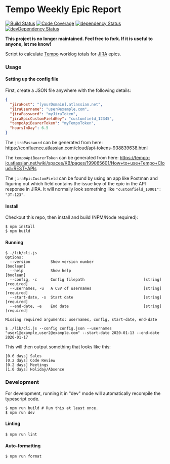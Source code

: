 # Tempo Weekly Epic Report

[![Build Status](https://github.com/leifgehrmann/tempo-epic-report/workflows/Tests/badge.svg?branch=master)](https://github.com/leifgehrmann/tempo-epic-report/actions)
[![Code Coverage](https://codecov.io/gh/leifgehrmann/tempo-epic-report/branch/master/graph/badge.svg)](https://codecov.io/gh/leifgehrmann/tempo-epic-report)
[![dependency Status](https://david-dm.org/leifgehrmann/tempo-epic-report/status.svg)](https://david-dm.org/leifgehrmann/tempo-epic-report)
[![devDependency Status](https://david-dm.org/leifgehrmann/tempo-epic-report/dev-status.svg)](https://david-dm.org/leifgehrmann/tempo-epic-report?type=dev)

**This project is no longer maintained. Feel free to fork. If it is useful to anyone, let me know!**

Script to calculate [Tempo] worklog totals for [JIRA] epics.

[Tempo]: https://www.tempo.io
[JIRA]: https://www.atlassian.com/software/jira 

### Usage

#### Setting up the config file

First, create a JSON file anywhere with the following details:

```json
{
  "jiraHost": "[yourDomain].atlassian.net",
  "jiraUsername": "user@example.com",
  "jiraPassword": "myJiraToken",
  "jiraEpicCustomFieldKey": "customfield_12345",
  "tempoApiBearerToken": "myTempoToken", 
  "hoursInDay": 6.5
}
```

The `jiraPassword` can be generated from here: https://confluence.atlassian.com/cloud/api-tokens-938839638.html

The `tempoApiBearerToken` can be generated from here: https://tempo-io.atlassian.net/wiki/spaces/KB/pages/199065601/How+to+use+Tempo+Cloud+REST+APIs

The `jiraEpicCustomField` can be found by using an app like Postman and figuring out which field contains the issue key of the epic in the API response in JIRA.
It will normally look something like `"customfield_10001": "JT-123"`. 

#### Install

Checkout this repo, then install and build (NPM/Node required):

```shell script
$ npm install
$ npm build
```

#### Running

```shell script
$ ./lib/cli.js
Options:
  --version         Show version number                                [boolean]
  --help            Show help                                          [boolean]
  --config, -c      Config filepath                          [string] [required]
  --usernames, -u   A CSV of usernames                       [string] [required]
  --start-date, -s  Start date                               [string] [required]
  --end-date, -e    End date                                 [string] [required]

Missing required arguments: usernames, config, start-date, end-date

$ ./lib/cli.js --config config.json --usernames "user1@example,user2@example.com" --start-date 2020-01-13 --end-date 2020-01-17
```

This will then output something that looks like this:

```
[0.6 days] Sales
[0.2 days] Code Review
[0.2 days] Meetings
[1.0 days] Holiday/Absence
```

### Development

For development, running it in "dev" mode will automatically
recompile the typescript code.

```shell script
$ npm run build # Run this at least once.
$ npm run dev
```

#### Linting

```
$ npm run lint
```

#### Auto-formatting

```
$ npm run format
```
